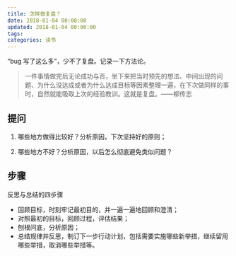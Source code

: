 ```yaml
---
title: 怎样做复盘？
date: 2018-01-04 00:00:00
updated: 2018-01-04 00:00:00
tags:
categories: 读书
---
```


“bug 写了这么多”，少不了复盘。记录一下方法论。

> 一件事情做完后无论成功与否，坐下来把当时预先的想法、中间出现的问题、为什么没达成或者为什么达成目标等因素整理一遍，在下次做同样的事时，自然就能吸取上次的经验教训。这就是复盘。——柳传志

## 提问

1. 哪些地方做得比较好？分析原因，下次坚持好的原则；

2. 哪些地方不好？分析原因，以后怎么彻底避免类似问题？

## 步骤

反思与总结的四步骤

* 回顾目标，时刻牢记最初目的，并一遍一遍地回顾和澄清；
* 对照最初的目标，回顾过程，评估结果；
* 刨根问底，分析原因；
* 总结规律并反思，制订下一步行动计划，包括需要实施哪些新举措，继续留用哪些举措，取消哪些举措等。

